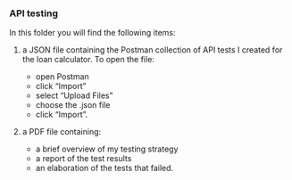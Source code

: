 ### API testing

In this folder you will find the following items:

1. a JSON file containing the Postman collection of API tests I created for the loan calculator. To open the file:
     - open Postman
     - click “Import”
     - select “Upload Files”
     - choose the .json file
     - click “Import”.

3. a PDF file containing:
    - a brief overview of my testing strategy
    - a report of the test results
    - an elaboration of the tests that failed.
